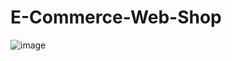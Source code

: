 # E-Commerce-Web-Shop

![image](https://github.com/avik26/E-Commerce-Web-Shop/assets/130585622/c289ea1d-f38f-41b3-8102-4a3affcae3fb)
